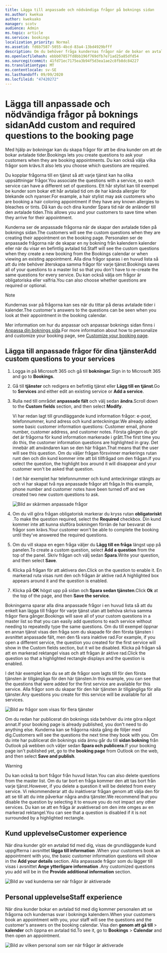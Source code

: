 ```yaml
---
title: Lägga till anpassade och nödvändiga frågor på boknings sidan
ms.author: kwekua
author: kwekuako
manager: scotv
audience: Admin
ms.topic: article
ms.service: bookings
localization_priority: Normal
ms.assetid: fd6b7587-5055-4bcd-83a4-13bd4929bfff
description: Om du behöver fråga kundernas frågor när de bokar en avtalad tid med dig online kan du lägga till anpassade frågor och nödvändiga frågor på boknings sidan.
ms.openlocfilehash: ebbb07857fd8bb196f769dfb7e71ad25a85dfd54
ms.sourcegitcommit: 41fd71ec7175ea3b94f5d3ea1ae2c8fb8dc84227
ms.translationtype: MT
ms.contentlocale: sv-SE
ms.lasthandoff: 09/09/2020
ms.locfileid: "47420272"
---
```

# <a name="add-custom-and-required-questions-to-the-booking-page"></a><span data-ttu-id="c5c76-103">Lägga till anpassade och nödvändiga frågor på boknings sidan</span><span class="sxs-lookup"><span data-stu-id="c5c76-103">Add custom and required questions to the booking page</span></span>

<span data-ttu-id="c5c76-104">Med hjälp av bokningar kan du skapa frågor för att be dina kunder om att de bokar avtalade tider.</span><span class="sxs-lookup"><span data-stu-id="c5c76-104">Bookings lets you create questions to ask your customers when they are booking appointments.</span></span> <span data-ttu-id="c5c76-105">Du kan också välja vilka frågor som krävs.</span><span class="sxs-lookup"><span data-stu-id="c5c76-105">It also lets you choose which questions are required.</span></span>

<span data-ttu-id="c5c76-106">Du kopplar frågorna till en tjänst så att varje tjänst kan ha olika uppsättningar frågor.</span><span class="sxs-lookup"><span data-stu-id="c5c76-106">You associate the questions with a service, so each service can have a different set of questions.</span></span> <span data-ttu-id="c5c76-107">Ett hår stylist kan till exempel be kunder som bokar ett hår avtalad tid om de har kända allergier för blekande och nyanser.</span><span class="sxs-lookup"><span data-stu-id="c5c76-107">For example, a hair stylist may ask customers who are booking a hair coloring appointment if they have any known allergies to bleaches or tints.</span></span> <span data-ttu-id="c5c76-108">Då kan du och dina kunder Spara tid när de anländer till den avtalade tiden.</span><span class="sxs-lookup"><span data-stu-id="c5c76-108">This allows you and your customers to save time when they arrive for their appointment.</span></span>

<span data-ttu-id="c5c76-109">Kunderna ser de anpassade frågorna när de skapar den avtalade tiden på boknings sidan.</span><span class="sxs-lookup"><span data-stu-id="c5c76-109">The customers will see the custom questions when they are creating their appointment on the booking page.</span></span> <span data-ttu-id="c5c76-110">Personalen ser de anpassade frågorna när de skapar en ny bokning från kalendern kalender eller när du visar en befintlig avtalad tid.</span><span class="sxs-lookup"><span data-stu-id="c5c76-110">Staff will see the custom questions when they create a new booking from the Bookings calendar or when viewing an existing appointment.</span></span> <span data-ttu-id="c5c76-111">Alla dina frågor sparas i en huvud lista så att du inte behöver återskapa samma frågor för varje tjänst.</span><span class="sxs-lookup"><span data-stu-id="c5c76-111">Bookings saves all of your questions to a master list so that you don't have to re-create the same questions for every service.</span></span> <span data-ttu-id="c5c76-112">Du kan också välja om frågor är obligatoriska eller valfria.</span><span class="sxs-lookup"><span data-stu-id="c5c76-112">You can also choose whether questions are required or optional.</span></span>

> [!NOTE]
> <span data-ttu-id="c5c76-113">Kundernas svar på frågorna kan ses när du tittar på deras avtalade tider i kalender.</span><span class="sxs-lookup"><span data-stu-id="c5c76-113">The customer's answers to the questions can be seen when you look at their appointment in the booking calendar.</span></span>

<span data-ttu-id="c5c76-114">Mer information om hur du anpassar och anpassar boknings sidan finns i [Anpassa din boknings sida](customize-booking-page.md).</span><span class="sxs-lookup"><span data-stu-id="c5c76-114">For more information about how to personalize and customize your booking page, see [Customize your booking page](customize-booking-page.md).</span></span>

## <a name="add-custom-questions-to-your-services"></a><span data-ttu-id="c5c76-115">Lägga till anpassade frågor för dina tjänster</span><span class="sxs-lookup"><span data-stu-id="c5c76-115">Add custom questions to your services</span></span>

1. <span data-ttu-id="c5c76-116">Logga in på Microsoft 365 och gå till **bokningar**.</span><span class="sxs-lookup"><span data-stu-id="c5c76-116">Sign in to Microsoft 365 and go to **Bookings**.</span></span>

1. <span data-ttu-id="c5c76-117">Gå till **tjänster** och redigera en befintlig tjänst eller **Lägg till en tjänst**.</span><span class="sxs-lookup"><span data-stu-id="c5c76-117">Go to **Services** and either edit an existing service or **Add a service**.</span></span>

1. <span data-ttu-id="c5c76-118">Rulla ned till området **anpassade fält** och välj sedan **ändra**.</span><span class="sxs-lookup"><span data-stu-id="c5c76-118">Scroll down to the **Custom fields** section, and then select **Modify**.</span></span>

   <span data-ttu-id="c5c76-119">Vi har redan lagt till grundläggande kund information frågor: e-post, telefonnummer, kund adress och kund anteckningar.</span><span class="sxs-lookup"><span data-stu-id="c5c76-119">We already added some basic customer information questions: Customer email, phone number, customer address, and customer notes.</span></span> <span data-ttu-id="c5c76-120">Första gången du gör det är frågorna för kund information markerade i grått.</span><span class="sxs-lookup"><span data-stu-id="c5c76-120">The first time you do this, the customer information questions are highlighted in gray.</span></span> <span data-ttu-id="c5c76-121">Det innebär att användaren kan se den här frågan.</span><span class="sxs-lookup"><span data-stu-id="c5c76-121">That means that the user will see this question.</span></span> <span data-ttu-id="c5c76-122">Om du väljer frågan försvinner markerings rutan runt den och din kund kommer inte att bli tillfrågad om den frågan.</span><span class="sxs-lookup"><span data-stu-id="c5c76-122">If you select the question, the highlight box around it will disappear and your customer won't be asked that question.</span></span>

   <span data-ttu-id="c5c76-123">I det här exemplet har telefonnummer och kund anteckningar stängts av och vi har skapat två nya anpassade frågor att fråga.</span><span class="sxs-lookup"><span data-stu-id="c5c76-123">In this example, phone number and customer notes have been turned off and we created two new custom questions to ask.</span></span>

   ![Bild av skärmen anpassade frågor](../media/bookings-questions-custom-fields.png)

1. <span data-ttu-id="c5c76-125">Om du vill göra frågan obligatorisk markerar du kryss rutan **obligatoriskt** .</span><span class="sxs-lookup"><span data-stu-id="c5c76-125">To make the question required, select the **Required** checkbox.</span></span> <span data-ttu-id="c5c76-126">Din kund kommer inte att kunna slutföra bokningen förrän de har besvarat de frågor som krävs.</span><span class="sxs-lookup"><span data-stu-id="c5c76-126">Your customer won't be able to complete the booking until they've answered the required questions.</span></span>

1. <span data-ttu-id="c5c76-127">Om du vill skapa en egen fråga väljer du **Lägg till en fråga** längst upp på panelen.</span><span class="sxs-lookup"><span data-stu-id="c5c76-127">To create a custom question, select **Add a question** from the top of the panel.</span></span> <span data-ttu-id="c5c76-128">Skriv frågan och välj sedan **Spara**.</span><span class="sxs-lookup"><span data-stu-id="c5c76-128">Write your question, and then select **Save**.</span></span>

1. <span data-ttu-id="c5c76-129">Klicka på frågan för att aktivera den.</span><span class="sxs-lookup"><span data-stu-id="c5c76-129">Click on the question to enable it.</span></span> <span data-ttu-id="c5c76-130">En markerad ruta visas runt den och frågan är aktive rad.</span><span class="sxs-lookup"><span data-stu-id="c5c76-130">A highlighted box appears around it and the question is enabled.</span></span>

1. <span data-ttu-id="c5c76-131">Klicka på **OK** högst upp på sidan och **Spara sedan tjänsten**.</span><span class="sxs-lookup"><span data-stu-id="c5c76-131">Click **Ok** at the top of the page, and then **Save the service**.</span></span>

<span data-ttu-id="c5c76-132">Bokningarna sparar alla dina anpassade frågor i en huvud lista så att du enkelt kan lägga till frågor för varje tjänst utan att behöva skriva samma frågor flera gånger.</span><span class="sxs-lookup"><span data-stu-id="c5c76-132">Bookings will save all of your custom questions in a master list so that you can easily add questions to each service without needing to repeatedly type the same questions.</span></span> <span data-ttu-id="c5c76-133">Om du till exempel öppnar en annan tjänst visas den fråga som du skapade för den första tjänsten i avsnittet anpassade fält, men den få vara inaktive rad.</span><span class="sxs-lookup"><span data-stu-id="c5c76-133">For example, if you open a different service, the question you created for the first service will show in the Custom fields section, but it wil be disabled.</span></span> <span data-ttu-id="c5c76-134">Klicka på frågan så att en markerad rektangel visas och att frågan är aktive rad.</span><span class="sxs-lookup"><span data-stu-id="c5c76-134">Click the question so that a highlighted rectangle displays and the question is enabled.</span></span>

<span data-ttu-id="c5c76-135">I det här exemplet kan du se att de frågor som lagts till för den första tjänsten är tillgängliga för den här tjänsten.</span><span class="sxs-lookup"><span data-stu-id="c5c76-135">In this example, you can see that the questions that were added for the first service are available for this service.</span></span> <span data-ttu-id="c5c76-136">Alla frågor som du skapar för den här tjänsten är tillgängliga för alla tjänster.</span><span class="sxs-lookup"><span data-stu-id="c5c76-136">Any questions you create for this service will be available for all services.</span></span>

   ![Bild av frågor som visas för flera tjänster](../media/bookings-questions-services.png)

<span data-ttu-id="c5c76-138">Om du redan har publicerat din boknings sida behöver du inte göra något annat.</span><span class="sxs-lookup"><span data-stu-id="c5c76-138">If your booking page is already published, you don't need to do anything else.</span></span> <span data-ttu-id="c5c76-139">Kunderna kan se frågorna nästa gång de följer med dig.</span><span class="sxs-lookup"><span data-stu-id="c5c76-139">Customers will see the questions the next time they book with you.</span></span> <span data-ttu-id="c5c76-140">Om du inte har publicerat din boknings sida ännu går du till **sidan bokning** från Outlook på webben och väljer sedan **Spara och publicera**.</span><span class="sxs-lookup"><span data-stu-id="c5c76-140">If your booking page isn't published yet, go to the **booking page** from Outlook on the web, and then select **Save and publish**.</span></span>

> [!WARNING]
> <span data-ttu-id="c5c76-141">Du kan också ta bort frågor från huvud listan.</span><span class="sxs-lookup"><span data-stu-id="c5c76-141">You can also delete questions from the master list.</span></span> <span data-ttu-id="c5c76-142">Om du tar bort en fråga kommer den att tas bort från varje tjänst.</span><span class="sxs-lookup"><span data-stu-id="c5c76-142">However, if you delete a question it will be deleted from every service.</span></span> <span data-ttu-id="c5c76-143">Vi rekommenderar att du inaktiverar frågan genom att välja den för att se till att du inte påverkar några andra tjänster.</span><span class="sxs-lookup"><span data-stu-id="c5c76-143">We recommend that you disable the question by selecting it to ensure you do not impact any other services.</span></span> <span data-ttu-id="c5c76-144">Du kan se att en fråga är avaktiverad om den inte omges av en markerad rektangel.</span><span class="sxs-lookup"><span data-stu-id="c5c76-144">You can see that a question is disabled if it is not surrounded by a highlighted rectangle.</span></span>

## <a name="customer-experience"></a><span data-ttu-id="c5c76-145">Kund upplevelse</span><span class="sxs-lookup"><span data-stu-id="c5c76-145">Customer experience</span></span>

<span data-ttu-id="c5c76-146">När dina kunder gör en avtalad tid med dig, visas de grundläggande kund uppgifterna i avsnittet **lägga till information** .</span><span class="sxs-lookup"><span data-stu-id="c5c76-146">When your customers book an appointment with you, the basic customer information questions will show in the **Add your details** section.</span></span> <span data-ttu-id="c5c76-147">Alla anpassade frågor som du lägger till visas i avsnittet **Ange ytterligare information** .</span><span class="sxs-lookup"><span data-stu-id="c5c76-147">Any customized questions you add will be in the **Provide additional information** section.</span></span>

![Bild av vad kunderna ser när frågor är aktiverade](../media/bookings-questions-customer.png)

## <a name="staff-experience"></a><span data-ttu-id="c5c76-149">Personal upplevelse</span><span class="sxs-lookup"><span data-stu-id="c5c76-149">Staff experience</span></span>

<span data-ttu-id="c5c76-150">När dina kunder bokar en avtalad tid med dig kommer personalen att se frågorna och kundernas svar i boknings kalendern.</span><span class="sxs-lookup"><span data-stu-id="c5c76-150">When your customers book an appointment with you, your staff will see the questions and the customer's answers on the booking calendar.</span></span> <span data-ttu-id="c5c76-151">Visa den **genom att gå till** \> **kalender** och öppna en avtalad tid.</span><span class="sxs-lookup"><span data-stu-id="c5c76-151">To see it, go to **Bookings** \> **Calendar** and then open an appointment.</span></span>

![Bild av vilken personal som ser när frågor är aktiverade](../media/bookings-questions-staff.png)
